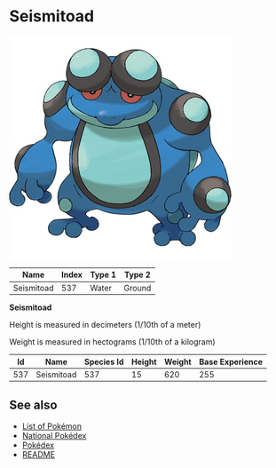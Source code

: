 # Seismitoad


![Seismitoad](images/537.png)

| **Name** | **Index** | **Type 1** | **Type 2** |
|----|----|----|----|
| Seismitoad | 537 | Water | Ground  |

**Seismitoad** 


Height is measured in decimeters (1/10th of a meter)

Weight is measured in hectograms (1/10th of a kilogram)

| **Id** | **Name** | **Species Id** | **Height** | **Weight** | **Base Experience** |
|--------|----------|----------------|------------|------------|---------------------|
| 537 | Seismitoad | 537 | 15 | 620 | 255 |


## See also

- [List of Pokémon](../pokemon.md)
- [National Pokédex](../national_pokedex.md)
- [Pokédex](../pokedex.md)
- [README](../README.md)
